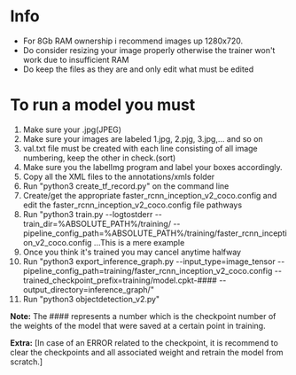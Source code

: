 # Info
- For 8Gb RAM ownership i recommend images up 1280x720. 
- Do consider resizing your image properly otherwise the trainer won't work due to insufficient RAM
- Do keep the files as they are and only edit what must be edited

# To run a model you must 
1.  Make sure your .jpg(JPEG)
2.  Make sure your images are labeled 1.jpg, 2.pjg, 3.jpg,... and so on
3.  val.txt file must be created with each line consisting of all image numbering, keep the other in check.(sort)
4.  Make sure you the labelImg program and label your boxes accordingly.
5.  Copy all the XML files to the annotations/xmls folder
6.  Run "python3 create_tf_record.py" on the command line
7.  Create/get the appropriate faster_rcnn_inception_v2_coco.config and edit the faster_rcnn_inception_v2_coco.config file pathways
8.  Run "python3 train.py --logtostderr --train_dir=%ABSOLUTE_PATH%/training/ --pipeline_config_path=%ABSOLUTE_PATH%/training/faster_rcnn_inception_v2_coco.config  ...This is a mere example
9.  Once you think it's trained you may cancel anytime halfway
10. Run "python3 export_inference_graph.py --input_type=image_tensor --pipeline_config_path=training/faster_rcnn_inception_v2_coco.config --trained_checkpoint_prefix=training/model.cpkt-#### --output_directory=inference_graph/"
11. Run "python3 objectdetection_v2.py"

**Note:** The #### represents a number which is the checkpoint number of the weights of the model that were saved at a certain point in training.

**Extra:** 
[In case of an ERROR related to the checkpoint, it is recommend to clear the checkpoints and all associated weight and retrain the model from scratch.]


